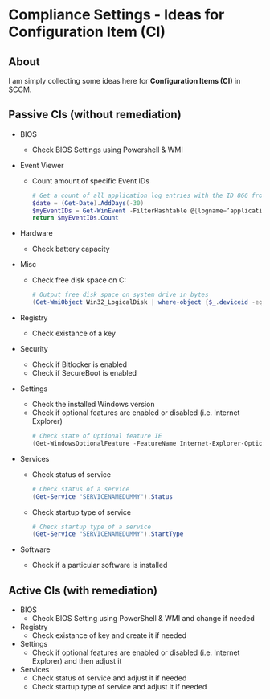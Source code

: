 # Compliance Settings - Ideas for Configuration Item (CI)
## About
I am simply collecting some ideas here for **Configuration Items (CI)** in SCCM. 


## Passive CIs (without remediation)
* BIOS
  * Check BIOS Settings using Powershell & WMI
 
* Event Viewer
  * Count amount of specific Event IDs 
    ```powershell
    # Get a count of all application log entries with the ID 866 from the last 30 days
    $date = (Get-Date).AddDays(-30)
    $myEventIDs = Get-WinEvent -FilterHashtable @{logname=’application’; id=866; StartTime = $date;} | measure
    return $myEventIDs.Count
    ```

* Hardware
  * Check battery capacity

* Misc
  * Check free disk space on C:
    ```powershell
    # Output free disk space on system drive in bytes
    (Get-WmiObject Win32_LogicalDisk | where-object {$_.deviceid -eq $env:systemdrive} | select freespace).freespace
    ```
  
* Registry
  * Check existance of a key
 
* Security
  * Check if Bitlocker is enabled
  * Check if SecureBoot is enabled
  
* Settings
  * Check the installed Windows version
  * Check if optional features are enabled or disabled (i.e. Internet Explorer)
    ```powershell
    # Check state of Optional feature IE
    (Get-WindowsOptionalFeature -FeatureName Internet-Explorer-Optional-amd64 -Online).State
    ```
  
* Services
  * Check status of service
    ```powershell
    # Check status of a service
    (Get-Service "SERVICENAMEDUMMY").Status
    ```
  * Check startup type of service
    ```powershell
    # Check startup type of a service
    (Get-Service "SERVICENAMEDUMMY").StartType
    ```
* Software
  * Check if a particular software is installed

## Active CIs (with remediation)
* BIOS
  * Check BIOS Setting using PowerShell & WMI and change if needed
* Registry
  * Check existance of key and create it if needed
* Settings
  * Check if optional features are enabled or disabled (i.e. Internet Explorer) and then adjust it
* Services
  * Check status of service and adjust it if needed
  * Check startup type of service and adjust it if needed
